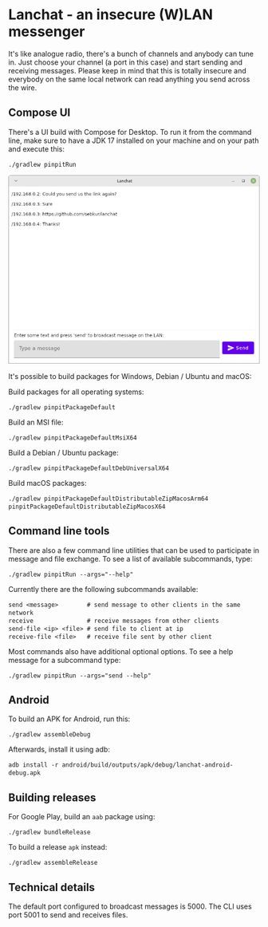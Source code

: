 # Lanchat - an insecure (W)LAN messenger

It's like analogue radio, there's a bunch of channels and anybody can tune in.
Just choose your channel (a port in this case) and start sending and receiving
messages. Please keep in mind that this is totally insecure and everybody on
the same local network can read anything you send across the wire.

## Compose UI

There's a UI build with Compose for Desktop. To run it from the command line,
make sure to have a JDK 17 installed on your machine and on your path and
execute this:

    ./gradlew pinpitRun

![](screenshot.png)

It's possible to build packages for Windows, Debian / Ubuntu and macOS:

Build packages for all operating systems:

    ./gradlew pinpitPackageDefault

Build an MSI file:

    ./gradlew pinpitPackageDefaultMsiX64

Build a Debian / Ubuntu package:

    ./gradlew pinpitPackageDefaultDebUniversalX64

Build macOS packages:

    ./gradlew pinpitPackageDefaultDistributableZipMacosArm64 pinpitPackageDefaultDistributableZipMacosX64

## Command line tools

There are also a few command line utilities that can be used to participate
in message and file exchange. To see a list of available subcommands, type:

    ./gradlew pinpitRun --args="--help"

Currently there are the following subcommands available:

    send <message>        # send message to other clients in the same network
    receive               # receive messages from other clients
    send-file <ip> <file> # send file to client at ip
    receive-file <file>   # receive file sent by other client

Most commands also have additional optional options. To see a help message for
a subcommand type:

    ./gradlew pinpitRun --args="send --help"

## Android

To build an APK for Android, run this:

    ./gradlew assembleDebug

Afterwards, install it using adb:

    adb install -r android/build/outputs/apk/debug/lanchat-android-debug.apk

## Building releases

For Google Play, build an `aab` package using:

    ./gradlew bundleRelease

To build a release `apk` instead:

    ./gradlew assembleRelease

## Technical details

The default port configured to broadcast messages is 5000.
The CLI uses port 5001 to send and receives files.
